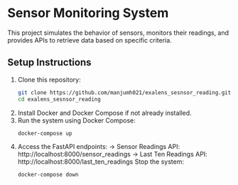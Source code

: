 # Sensor Monitoring System

This project simulates the behavior of sensors, monitors their readings, and provides APIs to retrieve data based on specific criteria.

## Setup Instructions

1. Clone this repository:
    ```bash
    git clone https://github.com/manjumh021/exalens_sesnsor_reading.git
    cd exalens_sesnsor_reading
    ```
2. Install Docker and Docker Compose if not already installed.
3. Run the system using Docker Compose:
    ```bash
    docker-compose up
    ```
4. Access the FastAPI endpoints:
-> Sensor Readings API: http://localhost:8000/sensor_readings
-> Last Ten Readings API: http://localhost:8000/last_ten_readings
Stop the system:
    ```bash
    docker-compose down
    ```
